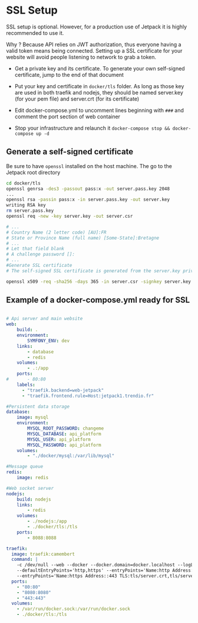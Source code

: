# SSL Setup

SSL setup is optional. However, for a production use of Jetpack it is highly recommended to use it.

Why ? Because API relies on JWT authorization, thus everyone having a valid token means being connected. Setting up a SSL certificate for your website will avoid people listening to network to grab a token.


 - Get a private key and its certificate. To generate your own self-signed certificate, jump to the end of that document
 
 - Put your key and certificate in `docker/tls` folder. As long as those key are used in both traefik and nodejs, they should be named server.key (for your pem file) and server.crt (for its certificate)
 
 - Edit docker-compose.yml to uncomment lines beginning with `###` and comment the port section of web container

 - Stop your infrastructure and relaunch it `docker-compose stop && docker-compose up -d`

## Generate a self-signed certificate

Be sure to have `openssl` installed on the host machine. The go to the Jetpack root directory 

```bash
cd docker/tls
openssl genrsa -des3 -passout pass:x -out server.pass.key 2048
...
openssl rsa -passin pass:x -in server.pass.key -out server.key
writing RSA key
rm server.pass.key
openssl req -new -key server.key -out server.csr

# ...
# Country Name (2 letter code) [AU]:FR
# State or Province Name (full name) [Some-State]:Bretagne
# ...
# Let that field blank
# A challenge password []:
# ...
#Generate SSL certificate
# The self-signed SSL certificate is generated from the server.key private key and server.csr files.

openssl x509 -req -sha256 -days 365 -in server.csr -signkey server.key -out server.crt
```


## Example of a docker-compose.yml ready for SSL

```yaml

# Api server and main website
web:
    build: .
    environment:
        SYMFONY_ENV: dev
    links:
        - database
        - redis
    volumes:
        - .:/app
    ports:
#       - 80:80
    labels:
      - "traefik.backend=web-jetpack"
      - "traefik.frontend.rule=Host:jetpack1.trendio.fr"

#Persistent data storage
database:
    image: mysql
    environment:
        MYSQL_ROOT_PASSWORD: changeme
        MYSQL_DATABASE: api_platform
        MYSQL_USER: api_platform
        MYSQL_PASSWORD: api_platform
    volumes:
        - "./docker/mysql:/var/lib/mysql"

#Message queue
redis:
    image: redis

#Web socket server
nodejs:
    build: nodejs
    links:
        - redis
    volumes:
        - ./nodejs:/app
        - ./docker/tls:/tls
    ports:
        - 8088:8088

traefik:
  image: traefik:camembert
  command: | 
    -c /dev/null --web --docker --docker.domain=docker.localhost --logLevel=DEBUG 
    --defaultEntryPoints='http,https' --entryPoints='Name:http Address::80 Redirect.EntryPoint:https' 
    --entryPoints='Name:https Address::443 TLS:tls/server.crt,tls/server.key'
  ports:
    - "80:80"
    - "8080:8080"
    - "443:443"
  volumes:
    - /var/run/docker.sock:/var/run/docker.sock
    - ./docker/tls:/tls


```